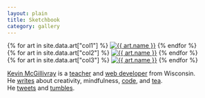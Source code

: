 ```yaml
---
layout: plain
title: Sketchbook
category: gallery
---
```


<div class="cf bg-dark-gray ph4 pv3 pa0-ns">
  <div class="fl-ns pa3-ns pl4-ns w-30-ns">
    {% for art in site.data.art["col1"] %}
      <a href="/img/{{ art.file }}" data-fluidbox><img class="mb3 br0 ba bw5 b--light-gray" src="/img/{{ art.file }}" alt="{{ art.name }}"></a>
    {% endfor %}
  </div>
  <div class="fl-ns pa3-ns w-40-ns">
    {% for art in site.data.art["col2"] %}
      <a href="/img/{{ art.file }}" data-fluidbox><img class="mb3 br0 ba bw5 b--light-gray" src="/img/{{ art.file }}" alt="{{ art.name }}"></a>
    {% endfor %}
  </div>
  <div class="fl-ns pa3-ns pr4-ns w-30-ns">
    {% for art in site.data.art["col3"] %}
      <a href="/img/{{ art.file }}" data-fluidbox><img class="mb3 br0 ba bw5 b--light-gray" src="/img/{{ art.file }}" alt="{{ art.name }}"></a>
    {% endfor %}
  </div>
  <div class="fl w-100 ph4-ns pv3 pv4-ns tc">
    <p class="center light-gray measure-wide lh-copy ba b--light-silver bw3 pa4"><a class="light-silver" href="/about">Kevin McGillivray</a> is a <a class="light-silver" href="http://codeconvoy.com" target="_blank">teacher</a> and <a class="light-silver" href="http://sandcastle.co" target="_blank">web developer</a> from Wisconsin.<br>He <a class="light-silver" href="/">writes</a> about creativity, mindfulness, <a class="light-silver" href="/code">code</a>, and <a class="light-silver" href="http://teaguide.co" target="_blank">tea</a>.<br>He <a class="light-silver" href="http://twitter.com/kev_mcg" target="_blank">tweets</a> and <a class="light-silver" href="http://kevinschmevin.com" target="_blank">tumbles</a>.</p>
  </div>
</div>
